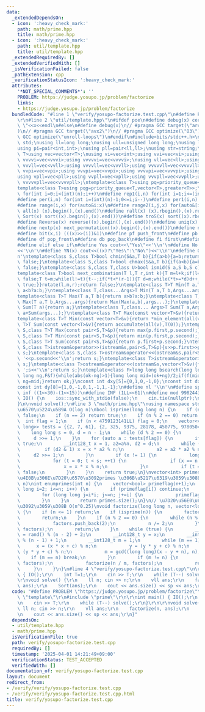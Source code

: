 ```yaml
---
data:
  _extendedDependsOn:
  - icon: ':heavy_check_mark:'
    path: math/prime.hpp
    title: math/prime.hpp
  - icon: ':heavy_check_mark:'
    path: util/template.hpp
    title: util/template.hpp
  _extendedRequiredBy: []
  _extendedVerifiedWith: []
  _isVerificationFailed: false
  _pathExtension: cpp
  _verificationStatusIcon: ':heavy_check_mark:'
  attributes:
    '*NOT_SPECIAL_COMMENTS*': ''
    PROBLEM: https://judge.yosupo.jp/problem/factorize
    links:
    - https://judge.yosupo.jp/problem/factorize
  bundledCode: "#line 1 \"verify/yosupo-factorize.test.cpp\"\n#define PROBLEM \"https://judge.yosupo.jp/problem/factorize\"\
    \r\n#line 2 \"util/template.hpp\"\n#ifdef poe\n#define debug(x) cerr<<#x<<\":\
    \ \"<<x<<endl\n#else\n#define debug(x)\n// #pragma GCC target(\"arch=skylake-avx512\"\
    )\n// #pragma GCC target(\"avx2\")\n// #pragma GCC optimize(\"O3\")\n// #pragma\
    \ GCC optimize(\"unroll-loops\")\n#endif\n#include<bits/stdc++.h>\nusing namespace\
    \ std;\nusing ll=long long;\nusing ull=unsigned long long;\nusing ld=long double;\n\
    using pi=pair<int,int>;\nusing pll=pair<ll,ll>;\nusing str=string;\ntemplate<class\
    \ T>using vec=vector<T>;\nusing vi=vec<int>;using vvi=vec<vi>;using vvvi=vec<vvi>;using\
    \ vvvvi=vec<vvvi>;using vvvvvi=vec<vvvvi>;\nusing vll=vec<ll>;using vvll=vec<vll>;using\
    \ vvvll=vec<vvll>;using vvvvll=vec<vvvll>;using vvvvvll=vec<vvvvll>;\nusing vpi=vec<pi>;using\
    \ vvpi=vec<vpi>;using vvvpi=vec<vvpi>;using vvvvpi=vec<vvvpi>;using vvvvvpi=vec<vvvvpi>;\n\
    using vpll=vec<pll>;using vvpll=vec<vpll>;using vvvpll=vec<vvpll>;using vvvvpll=vec<vvvpll>;using\
    \ vvvvvpll=vec<vvvvpll>;\ntemplate<class T>using pq=priority_queue<T,vector<T>>;\n\
    template<class T>using pqg=priority_queue<T,vector<T>,greater<T>>;\n#define rep(i,n)\
    \ for(int i=0;i<(int)(n);i++)\n#define rep1(i,n) for(int i=1;i<=(int)(n);i++)\n\
    #define per(i,n) for(int i=(int)(n)-1;0<=i;i--)\n#define per1(i,n) for(int i=(int)(n);0<i;i--)\n\
    #define range(i,x) for(auto&i:x)\n#define range2(i,j,x) for(auto&[i,j]:x)\n#define\
    \ all(x) (x).begin(),(x).end()\n#define rall(x) (x).rbegin(),(x).rend()\n#define\
    \ Sort(x) sort((x).begin(),(x).end())\n#define troS(x) sort((x).rbegin(),(x).rend())\n\
    #define Reverse(x) reverse((x).begin(),(x).end())\n#define uniq(x) sort((x).begin(),(x).end());(x).erase(unique((x).begin(),(x).end()),(x).end())\n\
    #define nextp(x) next_permutation((x).begin(),(x).end())\n#define nextc(x,k) next_combination((x).begin(),(x).end(),k)\n\
    #define bit(x,i) (((x)>>(i))&1)\n#define pf push_front\n#define pb push_back\n\
    #define df pop_front\n#define db pop_back\n#define fi first\n#define se second\n\
    #define elif else if\n#define Yes cout<<\"Yes\"<<'\\n'\n#define No cout<<\"No\"\
    <<'\\n'\n#define YN(x) cout<<((x)?\"Yes\":\"No\")<<'\\n'\n#define O(x) cout<<(x)<<'\\\
    n'\ntemplate<class S,class T>bool chmin(S&a,T b){if(a>b){a=b;return true;}return\
    \ false;}\ntemplate<class S,class T>bool chmax(S&a,T b){if(a<b){a=b;return true;}return\
    \ false;}\ntemplate<class S,class T,class U>bool ismid(S a,S b,S c){return a<=b&&b<c;}\n\
    template<class T>bool next_combination(T l,T r,int k){T m=l+k;if(l==r||l==m||r==m)return\
    \ false;T t=m;while(l!=t){t--;if(*t<*(r-1)){T d=m;while(*t>=*d)d++;iter_swap(t,d);rotate(t+1,d+1,r);rotate(m,m+(r-d)-1,r);return\
    \ true;}}rotate(l,m,r);return false;}\ntemplate<class T>T Min(T a,T b){return\
    \ a<b?a:b;}\ntemplate<class T,class...Args>T Min(T a,T b,Args...args){return Min(Min(a,b),args...);}\n\
    template<class T>T Max(T a,T b){return a>b?a:b;}\ntemplate<class T,class...Args>T\
    \ Max(T a,T b,Args...args){return Max(Max(a,b),args...);}\ntemplate<class T>T\
    \ Sum(T a){return a;}\ntemplate<class T,class... Args>T Sum(T a,Args... args){return\
    \ a+Sum(args...);}\ntemplate<class T>T Max(const vector<T>&v){return *max_element(all(v));}\n\
    template<class T>T Min(const vector<T>&v){return *min_element(all(v));}\ntemplate<class\
    \ T>T Sum(const vector<T>&v){return accumulate(all(v),T(0));}\ntemplate<class\
    \ S,class T>T Max(const pair<S,T>&p){return max(p.first,p.second);}\ntemplate<class\
    \ S,class T>T Min(const pair<S,T>&p){return min(p.first,p.second);}\ntemplate<class\
    \ S,class T>T Sum(const pair<S,T>&p){return p.first+p.second;}\ntemplate<class\
    \ S,class T>istream&operator>>(istream&s,pair<S,T>&p){s>>p.first>>p.second;return\
    \ s;}\ntemplate<class S,class T>ostream&operator<<(ostream&s,pair<S,T>&p){s<<p.first<<'\
    \ '<<p.second<<'\\n';return s;}\ntemplate<class T>istream&operator>>(istream&s,vector<T>&v){for(auto&i:v)s>>i;return\
    \ s;}\ntemplate<class T>ostream&operator<<(ostream&s,vector<T>&v){for(auto&i:v)s<<i<<'\
    \ ';s<<'\\n';return s;}\ntemplate<class F>long long bsearch(long long ok,long\
    \ long ng,F&f){while(abs(ok-ng)>1){long long mid=(ok+ng)/2;if(f(mid))ok=mid;else\
    \ ng=mid;}return ok;}\nconst int dxy[5]={0,1,0,-1,0};\nconst int dx[8]={0,1,0,-1,1,1,-1,-1};\n\
    const int dy[8]={1,0,-1,0,1,-1,1,-1};\n#define nl '\\n'\n#define sp ' '\n#define\
    \ inf ((1<<30)-(1<<15))\n#define INF (1LL<<61)\n#define mod 998244353\n\nvoid\
    \ IO() {\n    ios::sync_with_stdio(false);\n    cin.tie(nullptr);\n    cout<<fixed<<setprecision(30);\n\
    }\n\nvoid solve();\n#line 3 \"math/prime.hpp\"\nusing namespace std;\n// \u7D20\
    \u6570\u5224\u5B9A O(log n)\nbool isprime(long long n) {\n    if (n <= 1) return\
    \ false;\n    if (n == 2) return true;\n    if (n % 2 == 0) return false;\n  \
    \  int flag = 1;\n    if (n < 4759123141LL) flag = 0;\n    vector<vector<long\
    \ long>> tests = {{2, 7, 61}, {2, 325, 9375, 28178, 450775, 9780504, 1795265022}};\n\
    \    long long s = 0, d = n - 1;\n    while (d % 2 == 0) {\n        ++s;\n   \
    \     d >>= 1;\n    }\n    for (auto a : tests[flag]) {\n        if (n <= a) return\
    \ true;\n        __int128_t x = 1, a2=a%n, d2 = d;\n        while (d2) {\n   \
    \         if (d2 & 1) x = x * a2 % n;\n            a2 = a2 * a2 % n;\n       \
    \     d2 >>= 1;\n        }\n        if (x != 1) {\n            long long t;\n\
    \            for (t = 0; t < s; ++t) {\n                if (x == n - 1) break;\n\
    \                x = x * x % n;\n            }\n            if (t == s) return\
    \ false;\n        }\n    }\n    return true;\n}\nvector<int> primes;\n// n \u4EE5\
    \u4E0B\u306E\u7D20\u6570\u3092primes \u306B\u5217\u6319\u3059\u308B O(n log log\
    \ n)\nint enumprimes(int n) {\n    vector<bool> primeflag(n+1);\n    for (long\
    \ long i=2; i<=n; i++) {\n        if (primeflag[i]) continue;\n        primes.push_back(i);\n\
    \        for (long long j=i*i; j<=n; j+=i) {\n            primeflag[j] = true;\n\
    \        }\n    }\n    return primes.size();\n}\n// \u7D20\u56E0\u6570\u5206\u89E3\
    \u3092\u3059\u308B O(n^0.25)\nvoid factorize(long long n, vector<long long>& factors)\
    \ {\n    if (n <= 1) return;\n    if (isprime(n)) {\n        factors.push_back(n);\n\
    \        return;\n    }\n    if (n % 2 == 0) {\n        while (n % 2 == 0) {\n\
    \            factors.push_back(2);\n            n /= 2;\n        }\n        factorize(n,\
    \ factors);\n        return;\n    }\n    while (true) {\n        __int128_t x\
    \ = rand() % (n - 2) + 2;\n        __int128_t y = x;\n        __int128_t c = rand()\
    \ % (n - 1) + 1;\n        __int128_t m = 1;\n        while (m == 1) {\n      \
    \      x = (x * x + c) % n;\n            y = (y * y + c) % n;\n            y =\
    \ (y * y + c) % n;\n            m = gcd((long long)(x - y + n), n);\n        \
    \    if (m == n) break;\n        }\n        if (m != n) {\n            factorize(m,\
    \ factors);\n            factorize(n / m, factors);\n            return;\n   \
    \     }\n    }\n}\n#line 4 \"verify/yosupo-factorize.test.cpp\"\n\r\nint main()\
    \ { IO();\r\n    int T=1;\r\n    cin >> T;\r\n    while (T--) solve();\r\n}\r\n\
    \r\nvoid solve() {\r\n    ll n; cin >> n;\r\n    vll ans;\r\n    factorize(n,\
    \ ans);\r\n    Sort(ans);\r\n    cout << ans.size() << sp << ans;\r\n}\n"
  code: "#define PROBLEM \"https://judge.yosupo.jp/problem/factorize\"\r\n#include\
    \ \"template\"\r\n#include \"prime\"\r\n\r\nint main() { IO();\r\n    int T=1;\r\
    \n    cin >> T;\r\n    while (T--) solve();\r\n}\r\n\r\nvoid solve() {\r\n   \
    \ ll n; cin >> n;\r\n    vll ans;\r\n    factorize(n, ans);\r\n    Sort(ans);\r\
    \n    cout << ans.size() << sp << ans;\r\n}"
  dependsOn:
  - util/template.hpp
  - math/prime.hpp
  isVerificationFile: true
  path: verify/yosupo-factorize.test.cpp
  requiredBy: []
  timestamp: '2025-04-01 14:21:49+09:00'
  verificationStatus: TEST_ACCEPTED
  verifiedWith: []
documentation_of: verify/yosupo-factorize.test.cpp
layout: document
redirect_from:
- /verify/verify/yosupo-factorize.test.cpp
- /verify/verify/yosupo-factorize.test.cpp.html
title: verify/yosupo-factorize.test.cpp
---
```

